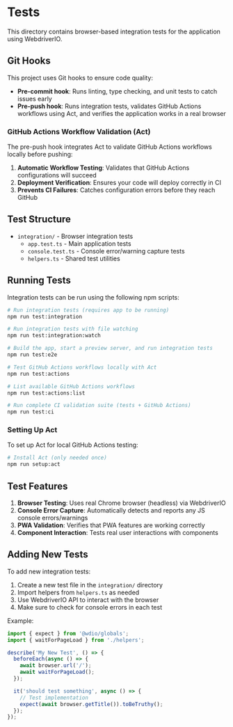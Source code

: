 # Tests

This directory contains browser-based integration tests for the application using WebdriverIO.

## Git Hooks

This project uses Git hooks to ensure code quality:

- **Pre-commit hook**: Runs linting, type checking, and unit tests to catch issues early
- **Pre-push hook**: Runs integration tests, validates GitHub Actions workflows using Act, and verifies the application works in a real browser

### GitHub Actions Workflow Validation (Act)

The pre-push hook integrates Act to validate GitHub Actions workflows locally before pushing:

1. **Automatic Workflow Testing**: Validates that GitHub Actions configurations will succeed
2. **Deployment Verification**: Ensures your code will deploy correctly in CI
3. **Prevents CI Failures**: Catches configuration errors before they reach GitHub

## Test Structure

- `integration/` - Browser integration tests
  - `app.test.ts` - Main application tests
  - `console.test.ts` - Console error/warning capture tests
  - `helpers.ts` - Shared test utilities

## Running Tests

Integration tests can be run using the following npm scripts:

```bash
# Run integration tests (requires app to be running)
npm run test:integration

# Run integration tests with file watching
npm run test:integration:watch

# Build the app, start a preview server, and run integration tests
npm run test:e2e

# Test GitHub Actions workflows locally with Act
npm run test:actions

# List available GitHub Actions workflows
npm run test:actions:list

# Run complete CI validation suite (tests + GitHub Actions)
npm run test:ci
```

### Setting Up Act

To set up Act for local GitHub Actions testing:

```bash
# Install Act (only needed once)
npm run setup:act
```

## Test Features

1. **Browser Testing**: Uses real Chrome browser (headless) via WebdriverIO
2. **Console Error Capture**: Automatically detects and reports any JS console errors/warnings
3. **PWA Validation**: Verifies that PWA features are working correctly
4. **Component Interaction**: Tests real user interactions with components

## Adding New Tests

To add new integration tests:

1. Create a new test file in the `integration/` directory
2. Import helpers from `helpers.ts` as needed
3. Use WebdriverIO API to interact with the browser
4. Make sure to check for console errors in each test

Example:

```typescript
import { expect } from '@wdio/globals';
import { waitForPageLoad } from './helpers';

describe('My New Test', () => {
  beforeEach(async () => {
    await browser.url('/');
    await waitForPageLoad();
  });

  it('should test something', async () => {
    // Test implementation
    expect(await browser.getTitle()).toBeTruthy();
  });
});
```
